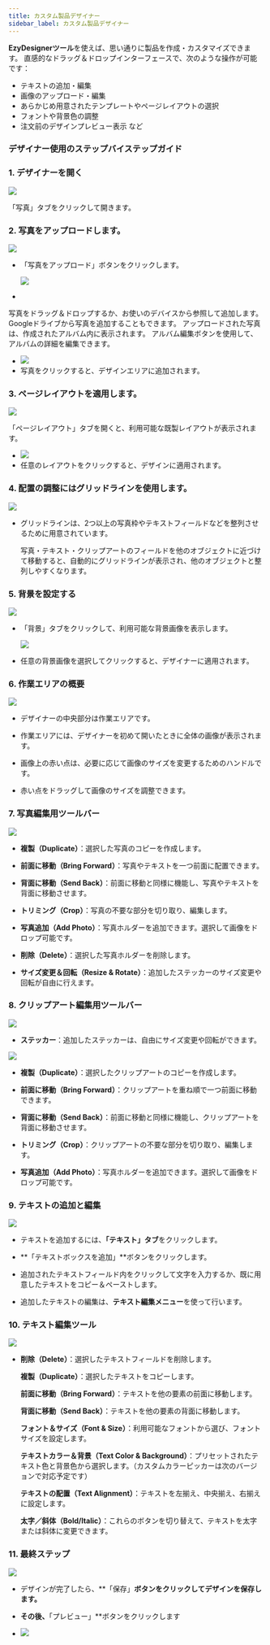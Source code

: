 ```yaml
---
title: カスタム製品デザイナー
sidebar_label: カスタム製品デザイナー
---
```

**EzyDesignerツール**を使えば、思い通りに製品を作成・カスタマイズできます。
 直感的なドラッグ＆ドロップインターフェースで、次のような操作が可能です：

* テキストの追加・編集
* 画像のアップロード・編集
* あらかじめ用意されたテンプレートやページレイアウトの選択
* フォントや背景色の調整
* 注文前のデザインプレビュー表示 など

### **デザイナー使用のステップバイステップガイド**

### **1.** デザイナーを開く

![](/img/step-1-cpd.png)

「写真」タブをクリックして開きます。

### **2.** 写真をアップロードします。

![](/img/htcpdr26.png)

* 「写真をアップロード」ボタンをクリックします。

  ![](/img/htcpdr8.png)

*

写真をドラッグ＆ドロップするか、お使いのデバイスから参照して追加します。
 Googleドライブから写真を追加することもできます。
 アップロードされた写真は、作成されたアルバム内に表示されます。
 アルバム編集ボタンを使用して、アルバムの詳細を編集できます。

* ![](/img/htcpdr14.png)
*  写真をクリックすると、デザインエリアに追加されます。



### 3.  ページレイアウトを適用します。



![](/img/htcpdr15.png)

「ページレイアウト」タブを開くと、利用可能な既製レイアウトが表示されます。

*   ![](/img/htcpdr20.png)
* 任意のレイアウトをクリックすると、デザインに適用されます。



### 4. 配置の調整にはグリッドラインを使用します。



![](/img/htcpdr6.png)

* グリッドラインは、2つ以上の写真枠やテキストフィールドなどを整列させるために用意されています。

  写真・テキスト・クリップアートのフィールドを他のオブジェクトに近づけて移動すると、自動的にグリッドラインが表示され、他のオブジェクトと整列しやすくなります。

   

### **5.** 背景を設定する


![](/img/htcpdr19.png)

* 「背景」タブをクリックして、利用可能な背景画像を表示します。

   

  ![](/img/htcpdr27.png)
* 任意の背景画像を選択してクリックすると、デザイナーに適用されます。



### **6.** 作業エリアの概要


![](/img/htcpdr28.png)

*  デザイナーの中央部分は作業エリアです。


* 作業エリアには、デザイナーを初めて開いたときに全体の画像が表示されます。


* 画像上の赤い点は、必要に応じて画像のサイズを変更するためのハンドルです。


* 赤い点をドラッグして画像のサイズを調整できます。



### **7.** 写真編集用ツールバー



![](/img/htcpdr3.png)

*  **複製（Duplicate）**：選択した写真のコピーを作成します。


* **前面に移動（Bring Forward）**：写真やテキストを一つ前面に配置できます。


* **背面に移動（Send Back）**：前面に移動と同様に機能し、写真やテキストを背面に移動させます。


* **トリミング（Crop）**：写真の不要な部分を切り取り、編集します。


* **写真追加（Add Photo）**：写真ホルダーを追加できます。選択して画像をドロップ可能です。


* **削除（Delete）**：選択した写真ホルダーを削除します。


* **サイズ変更＆回転（Resize & Rotate）**：追加したステッカーのサイズ変更や回転が自由に行えます。



### **8.** クリップアート編集用ツールバー



![](/img/htcpdr18.png)

*  **ステッカー**：追加したステッカーは、自由にサイズ変更や回転ができます。



  ![](/img/htcpdr3.png)
*  **複製（Duplicate）**：選択したクリップアートのコピーを作成します。


* **前面に移動（Bring Forward）**：クリップアートを重ね順で一つ前面に移動できます。


* **背面に移動（Send Back）**：前面に移動と同様に機能し、クリップアートを背面に移動させます。


* **トリミング（Crop）**：クリップアートの不要な部分を切り取り、編集します。


* **写真追加（Add Photo）**：写真ホルダーを追加できます。選択して画像をドロップ可能です。



### **9.** テキストの追加と編集



![](/img/htcpdr24.png)

*  テキストを追加するには、**「テキスト」タブ**をクリックします。


* \*\*「テキストボックスを追加」\*\*ボタンをクリックします。


* 追加されたテキストフィールド内をクリックして文字を入力するか、既に用意したテキストをコピー＆ペーストします。


* 追加したテキストの編集は、**テキスト編集メニュー**を使って行います。



### **10.** テキスト編集ツール



![](/img/htcpdr21.png)

* 
  **削除（Delete）**：選択したテキストフィールドを削除します。

  **複製（Duplicate）**：選択したテキストをコピーします。

  **前面に移動（Bring Forward）**：テキストを他の要素の前面に移動します。

  **背面に移動（Send Back）**：テキストを他の要素の背面に移動します。

  **フォント＆サイズ（Font & Size）**：利用可能なフォントから選び、フォントサイズを設定します。

  **テキストカラー＆背景（Text Color & Background）**：プリセットされたテキスト色と背景色から選択します。（カスタムカラーピッカーは次のバージョンで対応予定です）

  **テキストの配置（Text Alignment）**：テキストを左揃え、中央揃え、右揃えに設定します。

  **太字／斜体（Bold/Italic）**：これらのボタンを切り替えて、テキストを太字または斜体に変更できます。






### **11.** 最終ステップ



![](/img/htcpdr16.png)

*  デザインが完了したら、\*\*「保存」**ボタンをクリックしてデザインを保存します。**


* **その後、**「プレビュー」\*\*ボタンをクリックします


* ![](/img/htcpdr5.png)
